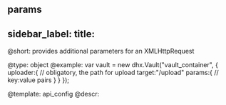 params
---
sidebar_label: 
title: 
---          

@short:  provides additional parameters for an XMLHttpRequest
	
@type: object
@example:
var vault = new dhx.Vault("vault_container", { 
	uploader:{
    	// obligatory, the path for upload
    	target:"/upload"
		params:{
        	// key:value pairs
    	}
    }
});


@template:	api_config
@descr:




